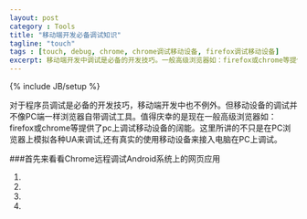 ```yaml
---
layout: post
category : Tools
title: "移动端开发必备调试知识"
tagline: "touch"
tags : [touch, debug, chrome, chrome调试移动设备, firefox调试移动设备]
excerpt: 移动端开发中调试是必备的开发技巧。一般高级浏览器如：firefox或chrome等提供了pc上调试移动设备的阔能。
---
```

{% include JB/setup %}

对于程序员调试是必备的开发技巧，移动端开发中也不例外。但移动设备的调试并不像PC端一样浏览器自带调试工具。值得庆幸的是现在一般高级浏览器如：firefox或chrome等提供了pc上调试移动设备的阔能。这里所讲的不只是在PC浏览器上模拟各种UA来调试,还有真实的使用移动设备来接入电脑在PC上调试。


###首先来看看Chrome远程调试Android系统上的网页应用

1.

2.

3.

4.
